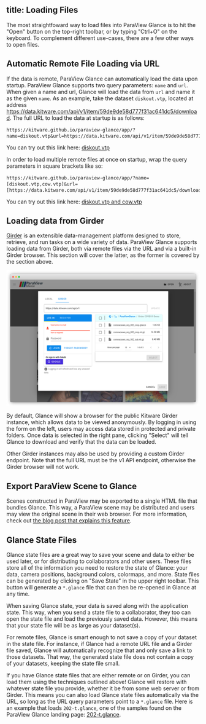 title: Loading Files
----

The most straightfoward way to load files into ParaView Glance is to hit the "Open" button on the top-right toolbar, or by typing "Ctrl+O" on the keyboard. To complement different use-cases, there are a few other ways to open files.

## Automatic Remote File Loading via URL

If the data is remote, ParaView Glance can automatically load the data upon startup. ParaView Glance supports two query parameters: `name` and `url`. When given a name and url, Glance will load the data from `url` and name it as the given `name`. As an example, take the dataset `diskout.vtp`, located at address https://data.kitware.com/api/v1/item/59de9de58d777f31ac641dc5/download. The full URL to load the data at startup is as follows:

```
https://kitware.github.io/paraview-glance/app/?name=diskout.vtp&url=https://data.kitware.com/api/v1/item/59de9de58d777f31ac641dc5/download
```

You can try out this link here: [diskout.vtp](https://kitware.github.io/paraview-glance/app/?name=diskout.vtp&url=https://data.kitware.com/api/v1/item/59de9de58d777f31ac641dc5/download)

In order to load multiple remote files at once on startup, wrap the query parameters in square brackets like so:

```
https://kitware.github.io/paraview-glance/app/?name=[diskout.vtp,cow.vtp]&url=[https://data.kitware.com/api/v1/item/59de9de58d777f31ac641dc5/download,https://data.kitware.com/api/v1/file/5afd936e8d777f15ebe1b4ea/download]
```

You can try out this link here: [diskout.vtp and cow.vtp](https://kitware.github.io/paraview-glance/app/?name=[diskout.vtp,cow.vtp]&url=[https://data.kitware.com/api/v1/item/59de9de58d777f31ac641dc5/download,https://data.kitware.com/api/v1/file/5afd936e8d777f15ebe1b4ea/download])

## Loading data from Girder

[Girder](https://girder.readthedocs.io/en/stable/) is an extensible data-management platform designed to store, retrieve, and run tasks on a wide variety of data. ParaView Glance supports loading data from Girder, both via remote files via the URL and via a built-in Girder browser. This section will cover the latter, as the former is covered by the section above.

![Girder Integration](../gallery/23-girder-integration.png)

By default, Glance will show a browser for the public Kitware Girder instance, which allows data to be viewed anonymously. By logging in using the form on the left, users may access data stored in protected and private folders. Once data is selected in the right pane, clicking "Select" will tell Glance to download and verify that the data can be loaded.

Other Girder instances may also be used by providing a custom Girder endpoint. Note that the full URL must be the v1 API endpoint, otherwise the Girder browser will not work.

## Export ParaView Scene to Glance

Scenes constructed in ParaView may be exported to a single HTML file that bundles Glance. This way, a ParaView scene may be distributed and users may view the original scene in their web browser. For more information, check out [the blog post that explains this feature](https://blog.kitware.com/exporting-paraview-scenes-to-paraview-glance/).

## Glance State Files

Glance state files are a great way to save your scene and data to either be used later, or for distributing to collaborators and other users. These files store all of the information you need to restore the state of Glance: your data, camera positions, background colors, colormaps, and more. State files can be generated by clicking on "Save State" in the upper right toolbar. This button will generate a `*.glance` file that can then be re-opened in Glance at any time.

When saving Glance state, your data is saved along with the application state. This way, when you send a state file to a collaborator, they too can open the state file and load the previously saved data. However, this means that your state file will be as large as your dataset(s).

For remote files, Glance is smart enough to not save a copy of your dataset in the state file. For instance, if Glance had a remote URL file and a Girder file saved, Glance will automatically recognize that and only save a link to those datasets. That way, the generated state file does not contain a copy of your datasets, keeping the state file small.

If you have Glance state files that are either remote or on Girder, you can load them using the techniques outlined above! Glance will restore with whatever state file you provide, whether it be from some web server or from Girder. This means you can also load Glance state files automatically via the URL, so long as the URL query parameters point to a `*.glance` file. Here is an example that loads `202-t.glance`, one of the samples found on the ParaView Glance landing page: [202-t.glance](https://kitware.github.io/paraview-glance/app/?name=202-t.glance&url=https://raw.githubusercontent.com/Kitware/paraview-glance/master/data/202-t.glance).
